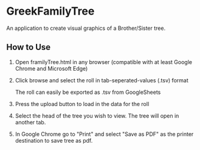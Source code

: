 # GreekFamilyTree
An application to create visual graphics of a Brother/Sister tree.

## How to Use

1. Open framilyTree.html in any browser (compatible with at least Google Chrome and Microsoft Edge)
2. Click browse and select the roll in tab-seperated-values (.tsv) format
	
	The roll can easily be exported as .tsv from GoogleSheets
3. Press the upload button to load in the data for the roll
4. Select the head of the tree you wish to view.  The tree will open in another tab.
5. In Google Chrome go to "Print" and select "Save as PDF" as the printer destination to save tree as pdf.
